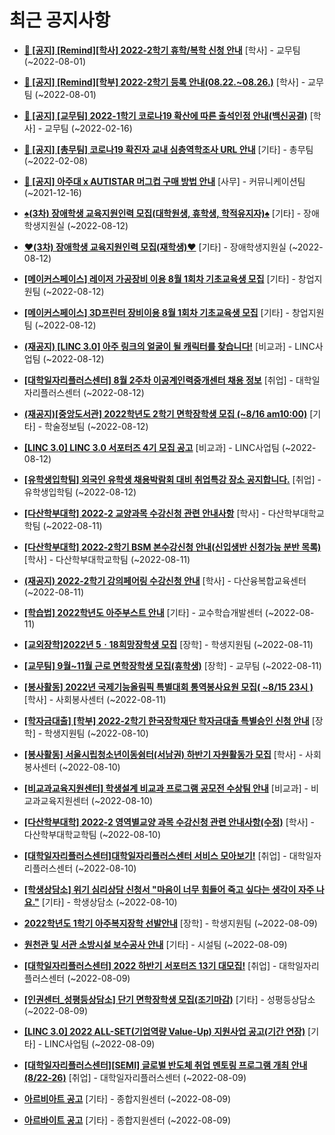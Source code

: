 # 최근 공지사항

* **[📌 [공지] [Remind][학사] 2022-2학기 휴학/복학 신청 안내](http://ajou.ac.kr/kr/ajou/notice.do?mode=view&amp;articleNo=202390&amp;article.offset=0&amp;articleLimit=30)**
 [학사] - 교무팀 (~2022-08-01)

* **[📌 [공지] [Remind][학부] 2022-2학기 등록 안내(08.22.~08.26.)](http://ajou.ac.kr/kr/ajou/notice.do?mode=view&amp;articleNo=202388&amp;article.offset=0&amp;articleLimit=30)**
 [학사] - 교무팀 (~2022-08-01)

* **[📌 [공지] [교무팀] 2022-1학기 코로나19 확산에 따른 출석인정 안내(백신공결)](http://ajou.ac.kr/kr/ajou/notice.do?mode=view&amp;articleNo=180913&amp;article.offset=0&amp;articleLimit=30)**
 [학사] - 교무팀 (~2022-02-16)

* **[📌 [공지] [총무팀] 코로나19 확진자 교내 심층역학조사 URL 안내](http://ajou.ac.kr/kr/ajou/notice.do?mode=view&amp;articleNo=180493&amp;article.offset=0&amp;articleLimit=30)**
 [기타] - 총무팀 (~2022-02-08)

* **[📌 [공지] 아주대 x AUTISTAR 머그컵 구매 방법 안내](http://ajou.ac.kr/kr/ajou/notice.do?mode=view&amp;articleNo=147976&amp;article.offset=0&amp;articleLimit=30)**
 [사무] - 커뮤니케이션팀 (~2021-12-16)

* **[♠(3차) 장애학생 교육지원인력 모집(대학원생, 휴학생, 학적유지자)♠](http://ajou.ac.kr/kr/ajou/notice.do?mode=view&amp;articleNo=202764&amp;article.offset=0&amp;articleLimit=30)**
 [기타] - 장애학생지원실 (~2022-08-12)

* **[♥(3차) 장애학생 교육지원인력 모집(재학생)♥](http://ajou.ac.kr/kr/ajou/notice.do?mode=view&amp;articleNo=202763&amp;article.offset=0&amp;articleLimit=30)**
 [기타] - 장애학생지원실 (~2022-08-12)

* **[[메이커스페이스] 레이저 가공장비 이용 8월 1회차 기초교육생 모집](http://ajou.ac.kr/kr/ajou/notice.do?mode=view&amp;articleNo=202761&amp;article.offset=0&amp;articleLimit=30)**
 [기타] - 창업지원팀 (~2022-08-12)

* **[[메이커스페이스] 3D프린터 장비이용 8월 1회차 기초교육생 모집](http://ajou.ac.kr/kr/ajou/notice.do?mode=view&amp;articleNo=202759&amp;article.offset=0&amp;articleLimit=30)**
 [기타] - 창업지원팀 (~2022-08-12)

* **[(재공지) [LINC 3.0] 아주 링크의 얼굴이 될 캐릭터를 찾습니다!](http://ajou.ac.kr/kr/ajou/notice.do?mode=view&amp;articleNo=202757&amp;article.offset=0&amp;articleLimit=30)**
 [비교과] - LINC사업팀 (~2022-08-12)

* **[[대학일자리플러스센터] 8월 2주차 이공계인력중개센터 채용 정보](http://ajou.ac.kr/kr/ajou/notice.do?mode=view&amp;articleNo=202755&amp;article.offset=0&amp;articleLimit=30)**
 [취업] - 대학일자리플러스센터 (~2022-08-12)

* **[(재공지)[중앙도서관] 2022학년도 2학기 면학장학생 모집 (~8/16 am10:00)](http://ajou.ac.kr/kr/ajou/notice.do?mode=view&amp;articleNo=202745&amp;article.offset=0&amp;articleLimit=30)**
 [기타] - 학술정보팀 (~2022-08-12)

* **[[LINC 3.0] LINC 3.0 서포터즈 4기 모집 공고](http://ajou.ac.kr/kr/ajou/notice.do?mode=view&amp;articleNo=202733&amp;article.offset=0&amp;articleLimit=30)**
 [비교과] - LINC사업팀 (~2022-08-12)

* **[[유학생입학팀] 외국인 유학생 채용박람회 대비 취업특강 장소 공지합니다.](http://ajou.ac.kr/kr/ajou/notice.do?mode=view&amp;articleNo=202732&amp;article.offset=0&amp;articleLimit=30)**
 [취업] - 유학생입학팀 (~2022-08-12)

* **[[다산학부대학] 2022-2 교양과목 수강신청 관련 안내사항](http://ajou.ac.kr/kr/ajou/notice.do?mode=view&amp;articleNo=202715&amp;article.offset=0&amp;articleLimit=30)**
 [학사] - 다산학부대학교학팀 (~2022-08-11)

* **[[다산학부대학] 2022-2학기 BSM 본수강신청 안내(신입생반 신청가능 분반 목록)](http://ajou.ac.kr/kr/ajou/notice.do?mode=view&amp;articleNo=202714&amp;article.offset=0&amp;articleLimit=30)**
 [학사] - 다산학부대학교학팀 (~2022-08-11)

* **[(재공지) 2022-2학기 강의페어링 수강신청 안내](http://ajou.ac.kr/kr/ajou/notice.do?mode=view&amp;articleNo=202709&amp;article.offset=0&amp;articleLimit=30)**
 [학사] - 다산융복합교육센터 (~2022-08-11)

* **[[학습법] 2022학년도 아주부스트 안내](http://ajou.ac.kr/kr/ajou/notice.do?mode=view&amp;articleNo=202698&amp;article.offset=0&amp;articleLimit=30)**
 [기타] - 교수학습개발센터 (~2022-08-11)

* **[[교외장학]2022년 5ㆍ18희망장학생 모집](http://ajou.ac.kr/kr/ajou/notice.do?mode=view&amp;articleNo=202694&amp;article.offset=0&amp;articleLimit=30)**
 [장학] - 학생지원팀 (~2022-08-11)

* **[[교무팀] 9월~11월 근로 면학장학생 모집(휴학생)](http://ajou.ac.kr/kr/ajou/notice.do?mode=view&amp;articleNo=202690&amp;article.offset=0&amp;articleLimit=30)**
 [장학] - 교무팀 (~2022-08-11)

* **[[봉사활동] 2022년 국제기능올림픽 특별대회 통역봉사요원 모집( ~8/15 23시 )](http://ajou.ac.kr/kr/ajou/notice.do?mode=view&amp;articleNo=202688&amp;article.offset=0&amp;articleLimit=30)**
 [학사] - 사회봉사센터 (~2022-08-11)

* **[[학자금대출] [학부] 2022-2학기 한국장학재단 학자금대출 특별승인 신청 안내](http://ajou.ac.kr/kr/ajou/notice.do?mode=view&amp;articleNo=202671&amp;article.offset=0&amp;articleLimit=30)**
 [장학] - 학생지원팀 (~2022-08-10)

* **[[봉사활동] 서울시립청소년이동쉼터(서남권) 하반기 자원활동가 모집](http://ajou.ac.kr/kr/ajou/notice.do?mode=view&amp;articleNo=202669&amp;article.offset=0&amp;articleLimit=30)**
 [학사] - 사회봉사센터 (~2022-08-10)

* **[[비교과교육지원센터] 학생설계 비교과 프로그램 공모전 수상팀 안내](http://ajou.ac.kr/kr/ajou/notice.do?mode=view&amp;articleNo=202665&amp;article.offset=0&amp;articleLimit=30)**
 [비교과] - 비교과교육지원센터 (~2022-08-10)

* **[[다산학부대학] 2022-2 영역별교양 과목 수강신청 관련 안내사항(수정)](http://ajou.ac.kr/kr/ajou/notice.do?mode=view&amp;articleNo=202664&amp;article.offset=0&amp;articleLimit=30)**
 [학사] - 다산학부대학교학팀 (~2022-08-10)

* **[[대학일자리플러스센터]대학일자리플러스센터 서비스 모아보기!](http://ajou.ac.kr/kr/ajou/notice.do?mode=view&amp;articleNo=202662&amp;article.offset=0&amp;articleLimit=30)**
 [취업] - 대학일자리플러스센터 (~2022-08-10)

* **[[학생상담소] 위기 심리상담 신청서 &quot;마음이 너무 힘들어 죽고 싶다는 생각이 자주 나요.&quot;](http://ajou.ac.kr/kr/ajou/notice.do?mode=view&amp;articleNo=202661&amp;article.offset=0&amp;articleLimit=30)**
 [기타] - 학생상담소 (~2022-08-10)

* **[2022학년도 1학기 아주복지장학 선발안내](http://ajou.ac.kr/kr/ajou/notice.do?mode=view&amp;articleNo=202650&amp;article.offset=0&amp;articleLimit=30)**
 [장학] - 학생지원팀 (~2022-08-09)

* **[원천관 및 서관 소방시설 보수공사 안내](http://ajou.ac.kr/kr/ajou/notice.do?mode=view&amp;articleNo=202649&amp;article.offset=0&amp;articleLimit=30)**
 [기타] - 시설팀 (~2022-08-09)

* **[[대학일자리플러스센터] 2022 하반기 서포터즈 13기 대모집!](http://ajou.ac.kr/kr/ajou/notice.do?mode=view&amp;articleNo=202648&amp;article.offset=0&amp;articleLimit=30)**
 [취업] - 대학일자리플러스센터 (~2022-08-09)

* **[[인권센터_성평등상담소] 단기 면학장학생 모집(조기마감)](http://ajou.ac.kr/kr/ajou/notice.do?mode=view&amp;articleNo=202645&amp;article.offset=0&amp;articleLimit=30)**
 [기타] - 성평등상담소 (~2022-08-09)

* **[[LINC 3.0] 2022 ALL-SET(기업역량 Value-Up) 지원사업 공고(기간 연장)](http://ajou.ac.kr/kr/ajou/notice.do?mode=view&amp;articleNo=202642&amp;article.offset=0&amp;articleLimit=30)**
 [기타] - LINC사업팀 (~2022-08-09)

* **[[대학일자리플러스센터][SEMI] 글로벌 반도체 취업 멘토링 프로그램 개최 안내(8/22-26)](http://ajou.ac.kr/kr/ajou/notice.do?mode=view&amp;articleNo=202641&amp;article.offset=0&amp;articleLimit=30)**
 [취업] - 대학일자리플러스센터 (~2022-08-09)

* **[아르비아트 공고](http://ajou.ac.kr/kr/ajou/notice.do?mode=view&amp;articleNo=202640&amp;article.offset=0&amp;articleLimit=30)**
 [기타] - 종합지원센터 (~2022-08-09)

* **[아르바이트 공고](http://ajou.ac.kr/kr/ajou/notice.do?mode=view&amp;articleNo=202639&amp;article.offset=0&amp;articleLimit=30)**
 [기타] - 종합지원센터 (~2022-08-09)
